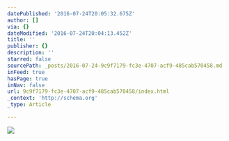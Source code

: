 ```yaml
---
datePublished: '2016-07-24T20:05:32.675Z'
author: []
via: {}
dateModified: '2016-07-24T20:04:13.452Z'
title: ''
publisher: {}
description: ''
starred: false
sourcePath: _posts/2016-07-24-9c9f7179-fc3e-4707-acf9-485cab570458.md
inFeed: true
hasPage: true
inNav: false
url: 9c9f7179-fc3e-4707-acf9-485cab570458/index.html
_context: 'http://schema.org'
_type: Article

---
```

![](https://the-grid-user-content.s3-us-west-2.amazonaws.com/9b884151-b291-431a-aab9-9926728d4289.jpg)
